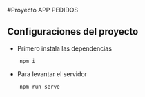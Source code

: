 #Proyecto APP PEDIDOS

## Configuraciones del proyecto

- Primero instala las dependencias

```
    npm i 
```

- Para levantar el servidor 

```
    npm run serve
```